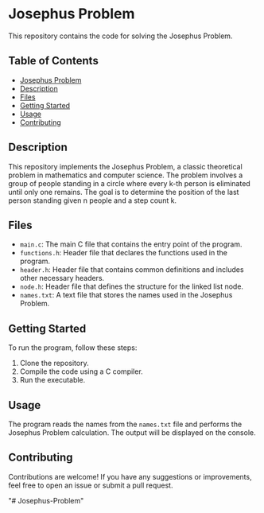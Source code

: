 # Josephus Problem

This repository contains the code for solving the Josephus Problem.

## Table of Contents

- [Josephus Problem](#josephus-problem)
- [Description](#description)
- [Files](#files)
- [Getting Started](#getting-started)
- [Usage](#usage)
- [Contributing](#contributing)

## Description

This repository implements the Josephus Problem, a classic theoretical problem in mathematics and computer science. The problem involves a group of people standing in a circle where every k-th person is eliminated until only one remains. The goal is to determine the position of the last person standing given n people and a step count k.


## Files

- `main.c`: The main C file that contains the entry point of the program.
- `functions.h`: Header file that declares the functions used in the program.
- `header.h`: Header file that contains common definitions and includes other necessary headers.
- `node.h`: Header file that defines the structure for the linked list node.
- `names.txt`: A text file that stores the names used in the Josephus Problem.

## Getting Started

To run the program, follow these steps:

1. Clone the repository.
2. Compile the code using a C compiler.
3. Run the executable.

## Usage

The program reads the names from the `names.txt` file and performs the Josephus Problem calculation. The output will be displayed on the console.

## Contributing

Contributions are welcome! If you have any suggestions or improvements, feel free to open an issue or submit a pull request.

"# Josephus-Problem" 

